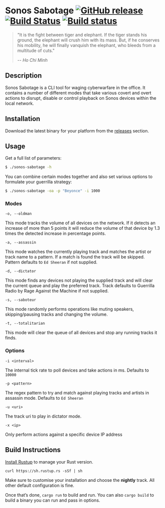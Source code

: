 # Sonos Sabotage [![GitHub release](https://img.shields.io/github/release/threesquared/sonos-sabotage.svg)](https://github.com/threesquared/sonos-sabotage/releases) [![Build Status](https://travis-ci.com/threesquared/sonos-sabotage.svg?branch=master)](https://travis-ci.com/threesquared/sonos-sabotage) [![Build status](https://ci.appveyor.com/api/projects/status/in943rqu3ucaq7dc/branch/master?svg=true)](https://ci.appveyor.com/project/threesquared/sonos-sabotage/branch/master)

> "It is the fight between tiger and elephant. If the tiger stands his ground, the elephant will crush him with its mass. But, if he conserves his mobility, he will finally vanquish the elephant, who bleeds from a multitude of cuts."
>
> -- <cite>Ho Chi Minh</cite>

## Description

Sonos Sabotage is a CLI tool for waging cyberwarfare in the office.
It contains a number of different modes that take various covert and
overt actions to disrupt, disable or control playback on Sonos devices within
the local network.

## Installation

Download the latest binary for your platform from the [releases](https://github.com/threesquared/sonos-sabotage/releases) section.

## Usage

Get a full list of parameters:

```sh
$ ./sonos-sabotage -h
```

You can combine certain modes together and also set various options
to formulate your guerrilla strategy:

```sh
$ ./sonos-sabotage -oa -p "Beyonce" -i 1000
```

### Modes

`-o, --oldman`

This mode tracks the volume of all devices on the network. If it detects an increase of more than 5 points it will reduce the volume of that
device by 1.3 times the detected increase in percentage points.

`-a, --assassin`

This mode watches the currently playing track and matches the artist or track name to a pattern. If a match is found the track
will be skipped. Pattern defaults to `Ed Sheeran` if not supplied.

`-d, --dictator`

This mode finds any devices not playing the supplied track and will clear the current queue and play the preferred track.
Track defaults to Guerrilla Radio by Rage Against the Machine if not supplied.

`-s, --saboteur`

This mode randomly performs operations like muting speakers, skipping/pausing tracks and changing the volume.

`-t, --totalitarian`

This mode will clear the queue of all devices and stop any running tracks it finds.

### Options

`-i <interval>`

The internal tick rate to poll devices and take actions in ms. Defaults to `10000`

`-p <pattern>`

The regex pattern to try and match against playing tracks and artists in assassin mode.
Defaults to `Ed Sheeran`

`-u <uri>`

The track uri to play in dictator mode.

`-x <ip>`

Only perform actions against a specific device IP address

## Build Instructions

[Install Rustup](https://www.rust-lang.org/learn/get-started) to manage your Rust version.

`curl https://sh.rustup.rs -sSf | sh`

Make sure to customise your installation and choose the **nightly** track. All other default configuration is fine.

Once that’s done, `cargo run` to build and run. You can also `cargo build` to build a binary you can run and pass in options.